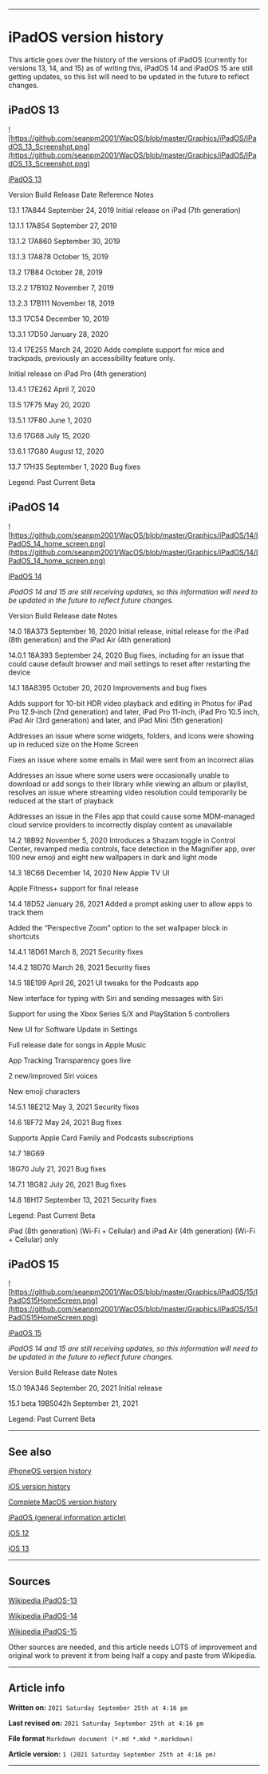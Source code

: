   
***

# iPadOS version history

This article goes over the history of the versions of iPadOS (currently for versions 13, 14, and 15) as of writing this, iPadOS 14 and iPadOS 15 are still getting updates, so this list will need to be updated in the future to reflect changes.

## iPadOS 13

![https://github.com/seanpm2001/WacOS/blob/master/Graphics/iPadOS/IPadOS_13_Screenshot.png](https://github.com/seanpm2001/WacOS/blob/master/Graphics/iPadOS/IPadOS_13_Screenshot.png)

[iPadOS 13](https://github.com/seanpm2001/WacOS/wiki/iPadOS-13/)

Version 	Build 	Release Date 	Reference 	Notes

13.1 	17A844 	September 24, 2019 	 	Initial release on iPad (7th generation)

13.1.1 	17A854 	September 27, 2019 		

13.1.2 	17A860 	September 30, 2019 	

13.1.3 	17A878 	October 15, 2019 		

13.2 	17B84 	October 28, 2019 		

13.2.2 	17B102 	November 7, 2019 		

13.2.3 	17B111 	November 18, 2019 		

13.3 	17C54 	December 10, 2019 	

13.3.1 	17D50 	January 28, 2020 		

13.4 	17E255 	March 24, 2020 	 	Adds complete support for mice and trackpads, previously an accessibility feature only.

Initial release on iPad Pro (4th generation)

13.4.1 	17E262 	April 7, 2020 		

13.5 	17F75 	May 20, 2020 	 	

13.5.1 	17F80 	June 1, 2020 	

13.6 	17G68 	July 15, 2020 	 	

13.6.1 	17G80 	August 12, 2020 	

13.7 	17H35 	September 1, 2020 	 	Bug fixes

Legend:   Past   Current   Beta

## iPadOS 14

![https://github.com/seanpm2001/WacOS/blob/master/Graphics/iPadOS/14/IPadOS_14_home_screen.png](https://github.com/seanpm2001/WacOS/blob/master/Graphics/iPadOS/14/IPadOS_14_home_screen.png)

[iPadOS 14](https://github.com/seanpm2001/WacOS/wiki/iPadOS-14/)

_iPadOS 14 and 15 are still receiving updates, so this information will need to be updated in the future to reflect future changes._

Version 	Build 	Release date 	Notes

14.0 	18A373 	September 16, 2020 	Initial release, initial release for the iPad (8th generation) and the iPad Air (4th generation)

14.0.1 	18A393 	September 24, 2020 	Bug fixes, including for an issue that could cause default browser and mail settings to reset after restarting the device

14.1 	18A8395 	October 20, 2020 	Improvements and bug fixes

Adds support for 10-bit HDR video playback and editing in Photos for iPad Pro 12.9‑inch (2nd generation) and later, iPad Pro 11-inch, iPad Pro 10.5 inch, iPad Air (3rd generation) and later, and iPad Mini (5th generation)

Addresses an issue where some widgets, folders, and icons were showing up in reduced size on the Home Screen

Fixes an issue where some emails in Mail were sent from an incorrect alias

Addresses an issue where some users were occasionally unable to download or add songs to their library while viewing an album or playlist, resolves an issue where streaming video resolution could temporarily be reduced at the start of playback

Addresses an issue in the Files app that could cause some MDM-managed cloud service providers to incorrectly display content as unavailable

14.2 	18B92 	November 5, 2020 	Introduces a Shazam toggle in Control Center, revamped media controls, face detection in the Magnifier app, over 100 new emoji and eight new wallpapers in dark and light mode

14.3 	18C66 	December 14, 2020 	New Apple TV UI

Apple Fitness+ support for final release

14.4 	18D52 	January 26, 2021 	Added a prompt asking user to allow apps to track them

Added the “Perspective Zoom” option to the set wallpaper block in shortcuts

14.4.1 	18D61 	March 8, 2021 	Security fixes

14.4.2 	18D70 	March 26, 2021 	Security fixes

14.5 	18E199 	April 26, 2021 	UI tweaks for the Podcasts app

New interface for typing with Siri and sending messages with Siri

Support for using the Xbox Series S/X and PlayStation 5 controllers

New UI for Software Update in Settings

Full release date for songs in Apple Music

App Tracking Transparency goes live

2 new/improved Siri voices

New emoji characters

14.5.1 	18E212 	May 3, 2021 	Security fixes

14.6 	18F72 	May 24, 2021 	Bug fixes

Supports Apple Card Family and Podcasts subscriptions

14.7 	18G69

18G70 	July 21, 2021 	Bug fixes

14.7.1 	18G82 	July 26, 2021 	Bug fixes

14.8 	18H17 	September 13, 2021 	Security fixes

Legend:   Past   Current   Beta

iPad (8th generation) (Wi-Fi + Cellular) and iPad Air (4th generation) (Wi-Fi + Cellular) only

## iPadOS 15

![https://github.com/seanpm2001/WacOS/blob/master/Graphics/iPadOS/15/IPadOS15HomeScreen.png](https://github.com/seanpm2001/WacOS/blob/master/Graphics/iPadOS/15/IPadOS15HomeScreen.png)

[iPadOS 15](https://github.com/seanpm2001/WacOS/wiki/iPadOS-15/)

_iPadOS 14 and 15 are still receiving updates, so this information will need to be updated in the future to reflect future changes._

Version 	Build 	Release date 	Notes

15.0 	19A346 	September 20, 2021 	Initial release

15.1 beta 	19B5042h 	September 21, 2021 	

Legend:   Past   Current   Beta

***

## See also

[iPhoneOS version history](https://github.com/seanpm2001/WacOS/wiki/iPhoneOS-version-history/)

[iOS version history](https://github.com/seanpm2001/WacOS/wiki/iOS-version-history/)

[Complete MacOS version history](https://github.com/seanpm2001/WacOS/wiki/Complete-MacOS-version-history/)

[iPadOS (general information article)](https://github.com/seanpm2001/WacOS/wiki/iPadOS/)

[iOS 12](https://github.com/seanpm2001/WacOS/wiki/iOS-12/)

[iOS 13](https://github.com/seanpm2001/WacOS/wiki/iOS-13/)

***

## Sources

[Wikipedia iPadOS-13](https://en.wikipedia.org/wiki/IPadOS-13/)

[Wikipedia iPadOS-14](https://en.wikipedia.org/wiki/IPadOS-14/)

[Wikipedia iPadOS-15](https://en.wikipedia.org/wiki/IPadOS-15/)

Other sources are needed, and this article needs LOTS of improvement and original work to prevent it from being half a copy and paste from Wikipedia.

***

## Article info

**Written on:** `2021 Saturday September 25th at 4:16 pm`

**Last revised on:** `2021 Saturday September 25th at 4:16 pm`

**File format** `Markdown document (*.md *.mkd *.markdown)`

**Article version:** `1 (2021 Saturday September 25th at 4:16 pm)`

***
